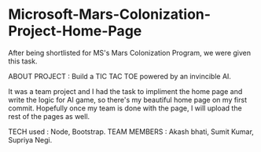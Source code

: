 # Microsoft-Mars-Colonization-Project-Home-Page
After being shortlisted for MS's Mars Colonization Program, we were given this task.

ABOUT PROJECT : Build a TIC TAC TOE powered by an invincible AI.

It was a team project and I had the task to impliment the home page and write the logic for AI game, so there's my beautiful home page on my first commit.
Hopefully once my team is done with the page, I will upload the rest of the pages as well.

TECH used : Node, Bootstrap.
TEAM MEMBERS : Akash bhati, Sumit Kumar, Supriya Negi.

